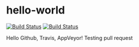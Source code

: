 # hello-world
[![Build Status](https://travis-ci.org/makolyan/hello-world.svg?branch=master)](https://travis-ci.org/makolyan/hello-world)
[![Build Status](https://ci.appveyor.com/api/projects/status/github/makolyan/hello-world?svg=true)](https://ci.appveyor.com/api/projects/status/github/makolyan/hello-world?svg=true)

Hello Github, Travis, AppVeyor!
Testing pull request
